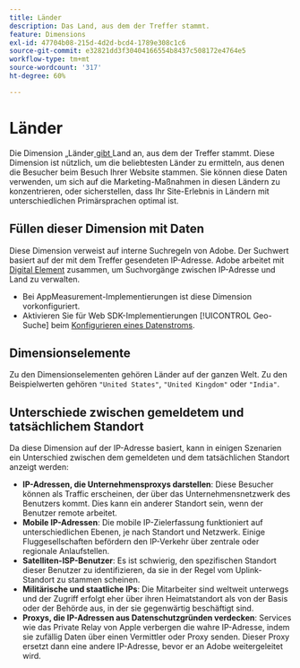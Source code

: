 ```yaml
---
title: Länder
description: Das Land, aus dem der Treffer stammt.
feature: Dimensions
exl-id: 47704b08-215d-4d2d-bcd4-1789e308c1c6
source-git-commit: e32821dd3f30404166554b8437c508172e4764e5
workflow-type: tm+mt
source-wordcount: '317'
ht-degree: 60%

---
```


# Länder

Die Dimension „Länder[ gibt ](overview.md) Land an, aus dem der Treffer stammt. Diese Dimension ist nützlich, um die beliebtesten Länder zu ermitteln, aus denen die Besucher beim Besuch Ihrer Website stammen. Sie können diese Daten verwenden, um sich auf die Marketing-Maßnahmen in diesen Ländern zu konzentrieren, oder sicherstellen, dass Ihr Site-Erlebnis in Ländern mit unterschiedlichen Primärsprachen optimal ist.

## Füllen dieser Dimension mit Daten

Diese Dimension verweist auf interne Suchregeln von Adobe. Der Suchwert basiert auf der mit dem Treffer gesendeten IP-Adresse. Adobe arbeitet mit [Digital Element](https://www.digitalelement.com/) zusammen, um Suchvorgänge zwischen IP-Adresse und Land zu verwalten.

* Bei AppMeasurement-Implementierungen ist diese Dimension vorkonfiguriert.
* Aktivieren Sie für Web SDK-Implementierungen [!UICONTROL Geo-Suche] beim [Konfigurieren eines Datenstroms](https://experienceleague.adobe.com/docs/experience-platform/datastreams/configure.html?lang=de).

## Dimensionselemente

Zu den Dimensionselementen gehören Länder auf der ganzen Welt. Zu den Beispielwerten gehören `"United States"`, `"United Kingdom"` oder `"India"`.

## Unterschiede zwischen gemeldetem und tatsächlichem Standort

Da diese Dimension auf der IP-Adresse basiert, kann in einigen Szenarien ein Unterschied zwischen dem gemeldeten und dem tatsächlichen Standort anzeigt werden:

* **IP-Adressen, die Unternehmensproxys darstellen**: Diese Besucher können als Traffic erscheinen, der über das Unternehmensnetzwerk des Benutzers kommt. Dies kann ein anderer Standort sein, wenn der Benutzer remote arbeitet.
* **Mobile IP-Adressen**: Die mobile IP-Zielerfassung funktioniert auf unterschiedlichen Ebenen, je nach Standort und Netzwerk. Einige Fluggesellschaften befördern den IP-Verkehr über zentrale oder regionale Anlaufstellen.
* **Satelliten-ISP-Benutzer**: Es ist schwierig, den spezifischen Standort dieser Benutzer zu identifizieren, da sie in der Regel vom Uplink-Standort zu stammen scheinen.
* **Militärische und staatliche IPs**: Die Mitarbeiter sind weltweit unterwegs und der Zugriff erfolgt eher über ihren Heimatstandort als von der Basis oder der Behörde aus, in der sie gegenwärtig beschäftigt sind.
* **Proxys, die IP-Adressen aus Datenschutzgründen verdecken**: Services wie das Private Relay von Apple verbergen die wahre IP-Adresse, indem sie zufällig Daten über einen Vermittler oder Proxy senden. Dieser Proxy ersetzt dann eine andere IP-Adresse, bevor er an Adobe weitergeleitet wird.
